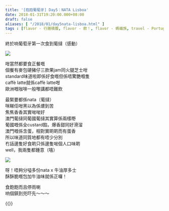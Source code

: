 ```yaml
---
title: '[抱抱葡萄牙] Day5：NATA Lisboa'
date: 2018-01-31T19:20:00.000+08:00
draft: false
aliases: [ "/2018/01/day5nata-lisboa.html" ]
tags : [flavor - 行膳積腹, flavor - 飲！, flavor - 螞蟻族, travel - Portugal]
---
```


終於响葡萄牙第一次食到葡撻（感動）  

[![](https://c1.staticflickr.com/5/4237/35710396302_688289b196_z.jpg)](https://c1.staticflickr.com/5/4237/35710396302_688289b196_z.jpg)

咁當然都要食正餐嘅  
個餐有麥包硬豬仔三款果jam同火腿芝士咁  
standard味道啦即係好食嘅但係唔驚艷嗰隻  
caffè latte就係caffè latte咁  
歐洲嘅咖啡一般嚟講都唔難飲  
  
最緊要都係nata（葡撻）  
咪睇佢咁黑以為係燶到苦  
焦焦香香其實啱啱好  
澳門葡撻同葡國葡撻其實算係兩樣嘢  
葡國嘅係全custard餡，爆香甜同好滑溜  
澳門嘅係含蛋，相對實啲啲而有蛋香  
所以味道同質地都有唔少分別  
冇話邊隻好食啲只係邊隻啱個人口味啲  
well，我兩隻都鍾意（嘻）  

[![](https://c1.staticflickr.com/5/4758/39086979365_efbfdf02a2_z.jpg)](https://c1.staticflickr.com/5/4758/39086979365_efbfdf02a2_z.jpg)

呀！唔夠分嗌多份nata x 牛油厚多士  
酥酥脆嘅包加牛油味就係正囉！  
  
食飽飽而且停雨喇  
响個鎮到兜吓先～～～  
  
  

{{<portugal>}}  
